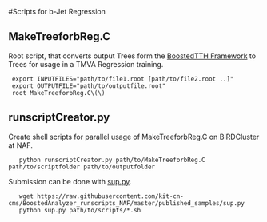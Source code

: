 #Scripts for b-Jet Regression

## MakeTreeforbReg.C

Root script, that converts output Trees form the [BoostedTTH Framework](https://github.com/cms-ttH/BoostedTTH) to Trees for usage in a TMVA Regression training.
     
     export INPUTFILES="path/to/file1.root [path/to/file2.root ..]" 
     export OUTPUTFILE="path/to/outputfile.root"
     root MakeTreeforbReg.C\(\)

## runscriptCreator.py

Create shell scripts for parallel usage of MakeTreeforbReg.C on BIRDCluster at NAF. 
       
       python runscriptCreator.py path/to/MakeTreeforbReg.C path/to/scriptfolder path/to/outputfolder

Submission can be done with [sup.py](https://github.com/kit-cn-cms/BoostedAnalyzer_runscripts_NAF/blob/master/published_samples/sup.py).

       wget https://raw.githubusercontent.com/kit-cn-cms/BoostedAnalyzer_runscripts_NAF/master/published_samples/sup.py
       python sup.py path/to/scripts/*.sh  

